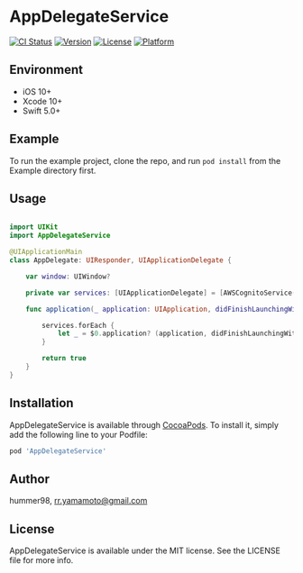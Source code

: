 # AppDelegateService

[![CI Status](https://img.shields.io/travis/hummer98/AppDelegateService.svg?style=flat)](https://travis-ci.org/hummer98/AppDelegateService)
[![Version](https://img.shields.io/cocoapods/v/AppDelegateService.svg?style=flat)](https://cocoapods.org/pods/AppDelegateService)
[![License](https://img.shields.io/cocoapods/l/AppDelegateService.svg?style=flat)](https://cocoapods.org/pods/AppDelegateService)
[![Platform](https://img.shields.io/cocoapods/p/AppDelegateService.svg?style=flat)](https://cocoapods.org/pods/AppDelegateService)

## Environment

* iOS 10+
* Xcode 10+
* Swift 5.0+

## Example

To run the example project, clone the repo, and run `pod install` from the Example directory first.

## Usage

```Swift

import UIKit 
import AppDelegateService

@UIApplicationMain
class AppDelegate: UIResponder, UIApplicationDelegate {

    var window: UIWindow?

    private var services: [UIApplicationDelegate] = [AWSCognitoService(), ]

    func application(_ application: UIApplication, didFinishLaunchingWithOptions launchOptions: [UIApplicationLaunchOptionsKey: Any]?) -> Bool {

        services.forEach {
            let _ = $0.application? (application, didFinishLaunchingWithOptions: launchOptions)
        }

        return true
    }
}
```

## Installation

AppDelegateService is available through [CocoaPods](https://cocoapods.org). To install
it, simply add the following line to your Podfile:

```ruby
pod 'AppDelegateService'
```

## Author

hummer98, rr.yamamoto@gmail.com

## License

AppDelegateService is available under the MIT license. See the LICENSE file for more info.
